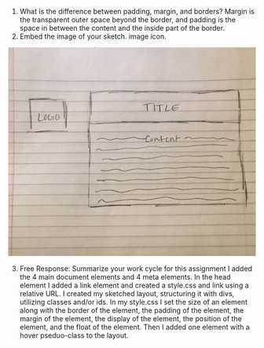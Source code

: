 1. What is the difference between padding, margin, and borders?
Margin is the transparent outer space beyond the border, and padding is the space in between the content and the inside part of the border.
2. Embed the image of your sketch. image icon.

<img src="./images/sketchimage.jpg" />

3. Free Response: Summarize your work cycle for this assignment
I added the 4 main document elements and 4 meta elements.
In the head element I added a link element and created a style.css and link using a relative URL. I created my sketched layout, structuring it with divs, utilizing classes and/or ids. In my style.css I set the size of an element along with the border of the element, the padding of the element, the margin of the element, the display of the  element, the position of the element, and the float of the element. Then I added one element with a hover pseduo-class to the layout.
